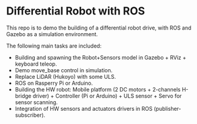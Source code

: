 # Differential Robot with ROS
This repo is to demo the building of a differential robot drive, with ROS and Gazebo as a simulation environment.

The following main tasks are included:
- Building and spawning the Robot+Sensors model in Gazebo + RViz + keyboard teleop.
- Demo move_base control in simulation.
- Replace LiDAR (Hukoyo) with some ULS.
- ROS on Rasperry Pi or Arduino.
- Building the HW robot: Mobile platform (2 DC motors + 2-channels H-bridge driver) + Controller (Pi or Arduino) + ULS sensor + Servo for sensor scanning.
- Integration of HW sensors and actuators drivers in ROS (publisher-subscriber).
